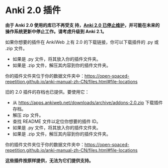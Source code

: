 # Anki 2.0 插件

**由于 Anki 2.0 使用的库已不再受支
持，[Anki 2.0 已停止维护](https://open-spaced-repetition.github.io/anki-faqs-zh-CN/anki-2.0-support-has-ended.html)，并可能在未来的
操作系统更新中停止工作。请考虑升级到 Anki 2.1。**

如果你想要的插件在 AnkiWeb 上有 2.0 的下载链接，你可以下载插件的 .py 或 .zip 文件。

- 如果是 .py 文件，将其放入你的插件文件夹。
- 如果是 .zip 文件，解压其内容到你的插件文件夹。

你的插件文件夹位于你的数据文件夹中：<https://open-spaced-repetition.github.io/anki-manual-zh-CN/files.html#file-locations>

旧的 2.0 插件的存档也已提供。要使用它：

- 从 <https://apps.ankiweb.net/downloads/archive/addons-2.0.zip> 下载插件存档。
- 解压 zip 文件。
- 查找 README 文件以定位你想要的插件 ID。
- 如果是 .py 文件，将其放入你的插件文件夹。
- 如果是 .zip 文件，解压其内容到你的插件文件夹。

你的插件文件夹位于你的数据文件夹中：<https://open-spaced-repetition.github.io/anki-manual-zh-CN/files.html#file-locations>

**这些插件按原样提供，无法为它们提供支持。**
